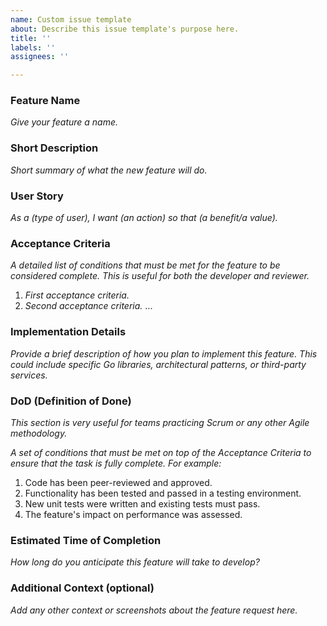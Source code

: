 ```yaml
---
name: Custom issue template
about: Describe this issue template's purpose here.
title: ''
labels: ''
assignees: ''

---
```


### Feature Name

_Give your feature a name._

### Short Description

_Short summary of what the new feature will do._

### User Story

_As a (type of user), I want (an action) so that (a benefit/a value)._

### Acceptance Criteria

_A detailed list of conditions that must be met for the feature to be considered complete. This is useful for both the developer and reviewer._

1. _First acceptance criteria._
2. _Second acceptance criteria._
...

### Implementation Details

_Provide a brief description of how you plan to implement this feature. This could include specific Go libraries, architectural patterns, or third-party services._


### DoD (Definition of Done)

_This section is very useful for teams practicing Scrum or any other Agile methodology._

_A set of conditions that must be met on top of the Acceptance Criteria to ensure that the task is fully complete. For example:_

1. Code has been peer-reviewed and approved.
2. Functionality has been tested and passed in a testing environment.
3. New unit tests were written and existing tests must pass.
4. The feature's impact on performance was assessed.

### Estimated Time of Completion

_How long do you anticipate this feature will take to develop?_

### Additional Context (optional)

_Add any other context or screenshots about the feature request here._
